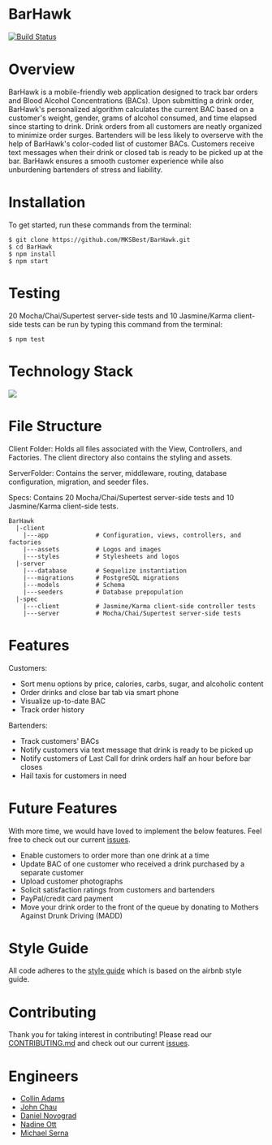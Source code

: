 BarHawk
==========
[![Build Status](https://travis-ci.org/MKSBest/BarHawk.svg?branch=master)](https://travis-ci.org/MKSBest/BarHawk)

Overview 
======
BarHawk is a mobile-friendly web application designed to track bar orders and Blood Alcohol Concentrations (BACs). Upon submitting a drink order, BarHawk's personalized algorithm calculates the current BAC based on a customer's weight, gender, grams of alcohol consumed, and time elapsed since starting to drink. Drink orders from all customers are neatly organized to minimize order surges. Bartenders will be less likely to overserve with the help of BarHawk's color-coded list of customer BACs. Customers receive text messages when their drink or closed tab is ready to be picked up at the bar. BarHawk ensures a smooth customer experience while also unburdening bartenders of stress and liability.

Installation
=============
To get started, run these commands from the terminal:
```
$ git clone https://github.com/MKSBest/BarHawk.git
$ cd BarHawk
$ npm install
$ npm start
```

Testing
=============
20 Mocha/Chai/Supertest server-side tests and 10 Jasmine/Karma client-side tests can be run by typing this command from the terminal:
```
$ npm test
```

Technology Stack
==========
![](http://res.cloudinary.com/hidgkk5lm/image/upload/v1458860341/Screen_Shot_2016-03-24_at_3.57.01_PM_hkmnxa.png)

File Structure
==========

Client Folder: Holds all files associated with the View, Controllers, and Factories. The client directory also contains the styling and assets.

ServerFolder: Contains the server, middleware, routing, database configuration, migration, and seeder files.

Specs: Contains 20 Mocha/Chai/Supertest server-side tests and 10 Jasmine/Karma client-side tests.

```
BarHawk
  |-client
    |---app             # Configuration, views, controllers, and factories
    |---assets          # Logos and images
    |---styles          # Stylesheets and logos
  |-server           
    |---database        # Sequelize instantiation
    |---migrations      # PostgreSQL migrations
    |---models          # Schema
    |---seeders         # Database prepopulation
  |-spec              
    |---client          # Jasmine/Karma client-side controller tests
    |---server          # Mocha/Chai/Supertest server-side tests

```

# Features
Customers:

- Sort menu options by price, calories, carbs, sugar, and alcoholic content
- Order drinks and close bar tab via smart phone
- Visualize up-to-date BAC
- Track order history

Bartenders:

- Track customers' BACs
- Notify customers via text message that drink is ready to be picked up
- Notify customers of Last Call for drink orders half an hour before bar closes
- Hail taxis for customers in need

# Future Features
With more time, we would have loved to implement the below features. Feel free to check out our current [issues](https://github.com/MKSBest/BarHawk/issues).

- Enable customers to order more than one drink at a time 
- Update BAC of one customer who received a drink purchased by a separate customer
- Upload customer photographs
- Solicit satisfaction ratings from customers and bartenders
- PayPal/credit card payment
- Move your drink order to the front of the queue by donating to Mothers Against Drunk Driving (MADD)

# Style Guide
All code adheres to the [style guide](https://github.com/MKSBest/BarHawk/blob/master/STYLE-GUIDE.md) which is based on the airbnb style guide.

Contributing
=========
Thank you for taking interest in contributing! Please read our [CONTRIBUTING.md](https://github.com/MKSBest/BarHawk/blob/master/CONTRIBUTING.md) and check out our current [issues](https://github.com/MKSBest/BarHawk/issues).

Engineers
==========
- [Collin Adams](https://github.com/collinadams)
- [John Chau](https://github.com/ydjjabt)
- [Daniel Novograd](https://github.com/danielnovograd)
- [Nadine Ott](https://github.com/nadineott)
- [Michael Serna](https://github.com/michaelserna)

